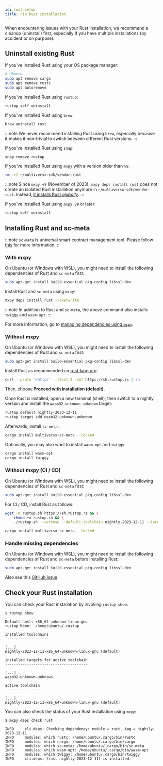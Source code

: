 ```yaml
---
id: rust-setup
title: Fix Rust installation
---
```


[comment]: # (mx-abstract)

When encountering issues with your Rust installation, we recommend a cleanup (uninstall) first, especially if you have multiple installations (by accident or on purpose).

[comment]: # (mx-context-auto)

## Uninstall existing Rust

If you've installed Rust using your OS package manager:

```bash
# Ubuntu
sudo apt remove cargo
sudo apt remove rustc
sudo apt autoremove
```

If you've installed Rust using `rustup`:

```bash
rustup self uninstall
```

If you've installed Rust using `brew`:

```bash
brew uninstall rust
```

:::note
We never recommend installing Rust using `brew`, especially because it makes it non-trivial to switch between different Rust versions.
:::

If you've installed Rust using `snap`:
    
```bash
snap remove rustup
```

If you've installed Rust using `mxpy` with a version older than `v9`:

```bash
rm -rf ~/multiversx-sdk/vendor-rust
```

:::note
Since `mxpy v9` (November of 2023), `mxpy deps install rust` does not create an isolated Rust installation anymore in `~/multiversx-sdk/vendor-rust`. Instead, [it installs Rust _globally_](https://www.rust-lang.org/tools/install).
:::

If you've installed Rust using `mxpy v9` or later:

```bash
rustup self uninstall
```

[comment]: # (mx-context-auto)

## Installing Rust and sc-meta

:::note
`sc-meta` is universal smart contract management tool. Please follow [this](/developers/meta/sc-meta) for more information.
:::

[comment]: # (mx-context-auto)

### With mxpy

On Ubuntu (or Windows with WSL), you might need to install the following dependencies of Rust and `sc-meta` first:
    
```bash
sudo apt-get install build-essential pkg-config libssl-dev
```

Install Rust and `sc-meta` using `mxpy`:

```bash
mxpy deps install rust --overwrite
```

:::note
In addition to Rust and `sc-meta`, the above command also installs `twiggy` and `wasm-opt`.
:::

For more information, go to [managing dependencies using `mxpy`](/sdk-and-tools/sdk-py/mxpy-cli/#managing-dependencies).

[comment]: # (mx-context-auto)

### Without mxpy

On Ubuntu (or Windows with WSL), you might need to install the following dependencies of Rust and `sc-meta` first:
    
```bash
sudo apt-get install build-essential pkg-config libssl-dev
```

Install Rust as recommended on [rust-lang.org](https://www.rust-lang.org/tools/install):

```bash
curl --proto '=https' --tlsv1.2 -sSf https://sh.rustup.rs | sh
```

Then, choose **Proceed with installation (default)**. 

Once Rust is installed, open a new terminal (shell), then switch to a nightly version and install the `wasm32-unknown-unknown` target:

```bash
rustup default nightly-2023-12-11
rustup target add wasm32-unknown-unknown
```

Afterwards, install `sc-meta`:

```bash
cargo install multiversx-sc-meta --locked
```

Optionally, you may also want to install `wasm-opt` and `twiggy`:

```bash
cargo install wasm-opt
cargo install twiggy
```

[comment]: # (mx-context-auto)

### Without mxpy (CI / CD)

On Ubuntu (or Windows with WSL), you might need to install the following dependencies of Rust and `sc-meta` first:
    
```bash
sudo apt-get install build-essential pkg-config libssl-dev
```

For CI / CD, install Rust as follows:

```bash
wget -O rustup.sh https://sh.rustup.rs && \
    chmod +x rustup.sh && \
    ./rustup.sh --verbose --default-toolchain nightly-2023-12-11 --target wasm32-unknown-unknown -y

cargo install multiversx-sc-meta --locked
```

[comment]: # (mx-context-auto)

### Handle missing dependencies

On Ubuntu (or Windows with WSL), you might need to install the following dependencies of Rust and `sc-meta` before installing Rust:
    
```bash
sudo apt-get install build-essential pkg-config libssl-dev
```

Also see this [GitHub issue](https://github.com/multiversx/mx-sdk-py-cli/issues/338).

[comment]: # (mx-context-auto)

## Check your Rust installation

You can check your Rust installation by invoking `rustup show`:

```
$ rustup show

Default host: x86_64-unknown-linux-gnu
rustup home:  /home/ubuntu/.rustup

installed toolchains
--------------------

[...]
nightly-2023-12-11-x86_64-unknown-linux-gnu (default)

installed targets for active toolchain
--------------------------------------

[...]
wasm32-unknown-unknown

active toolchain
----------------

[...]
nightly-2023-12-11-x86_64-unknown-linux-gnu (default)
```

You can also check the status of your Rust installation using `mxpy`:

```
$ mxpy deps check rust

INFO     cli.deps: Checking dependency: module = rust, tag = nightly-2023-12-11
INFO     modules: which rustc: /home/ubuntu/.cargo/bin/rustc
INFO     modules: which cargo: /home/ubuntu/.cargo/bin/cargo
INFO     modules: which sc-meta: /home/ubuntu/.cargo/bin/sc-meta  
INFO     modules: which wasm-opt: /home/ubuntu/.cargo/bin/wasm-opt
INFO     modules: which twiggy: /home/ubuntu/.cargo/bin/twiggy
INFO     cli.deps: [rust nightly-2023-12-11] is installed.
```
